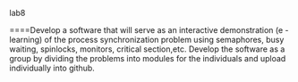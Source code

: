 lab8


====Develop a software that will serve as an interactive demonstration (e - learning) of the process synchronization problem using semaphores, busy waiting, spinlocks, monitors, critical section,etc. 
    Develop the software as a group by dividing the problems into modules for the individuals and upload individually into github.

